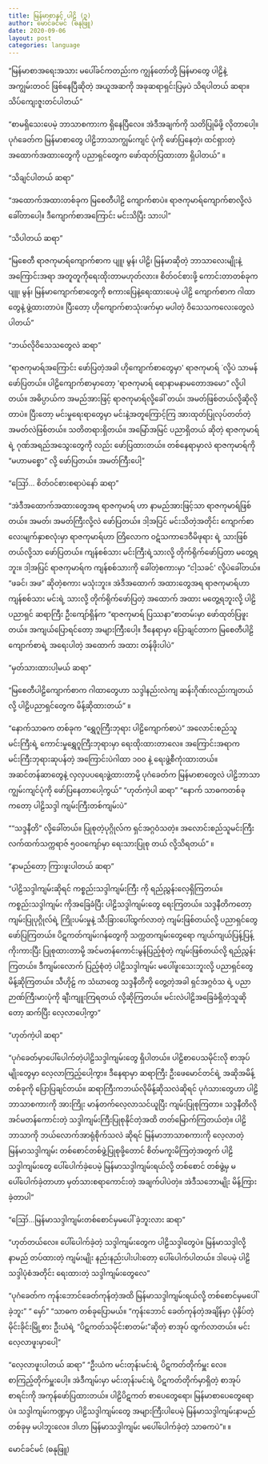 ```yaml
---
title: မြန်မာစာနှင့် ပါဠိ (၃)
author: မောင်ခင်မင် (ဓနုဖြူ)
date: 2020-09-06
layout: post
categories: language
---
```

“မြန်မာစာအရေးအသား မပေါ်ခင်ကတည်းက ကျွန်တော်တို့ မြန်မာတွေ ပါဠိနဲ့အကျွမ်းတဝင် ဖြစ်နေပြီဆိုတဲ့ အယူအဆကို အခုဆရာရှင်းပြမှပဲ သိရပါတယ် ဆရာ။ သိပ်ကျေးဇူးတင်ပါတယ်”

“စာမရှိသေးပေမဲ့ ဘာသာစကားက ရှိနေပြီလေ။ အဲဒီအချက်ကို သတိပြုမိဖို့ လိုတာပေါ့။ ပုဂံခေတ်က မြန်မာစာတွေ ပါဠိဘာသာကျွမ်းကျင် ပုံကို ဖော်ပြနေတဲ့၊ ထင်ရှားတဲ့ အထောက်အထားတွေကို ပညာရှင်တွေက ဖော်ထုတ်ပြထားတာ ရှိပါတယ်” ။

“သိချင်ပါတယ် ဆရာ”

“အထောက်အထားတစ်ခုက မြစေတီပါဠိ ကျောက်စာပဲ။ ရာဇကုမာရ်ကျောက်စာလို့လဲ ခေါ်တာပေါ့။ ဒီကျောက်စာအကြောင်း မင်းသိပြီး သားပါ”

 “သိပါတယ် ဆရာ”

“မြစေတီ ရာဇကုမာရ်ကျောက်စာက ပျူ၊ မွန်၊ ပါဠိ၊ မြန်မာဆိုတဲ့ ဘာသာလေးမျိုးနဲ့ အကြောင်းအရာ အတူတူကိုရေးထိုးတာမဟုတ်လား။ စိတ်ဝင်စားဖို့ ကောင်းတာတစ်ခုက ပျူ၊ မွန်၊ မြန်မာကျောက်စာတွေကို စကားပြေနဲ့ရေးထားပေမဲ့ ပါဠိ ကျောက်စာက ဂါထာတွေနဲ့ ဖွဲ့ထားတာပဲ။ ပြီးတော့ ဟိုကျောက်စာသုံးဖက်မှာ မပါတဲ့ ဝိသေသကလေးတွေလဲပါတယ်”

“ဘယ်လိုဝိသေသတွေလဲ ဆရာ”

“ရာဇကုမာရ်အကြောင်း ဖော်ပြတဲ့အခါ ဟိုကျောက်စာတွေမှာ' ရာဇကုမာရ် ́ လို့ပဲ သာမန် ဖော်ပြတယ်။ ပါဠိကျောက်စာမှာတော့ 'ရာဇကုမာရ် ရောနာမနာမတောအမော” လို့ပါတယ်။ အဓိပ္ပာယ်က အမည်အားဖြင့် ရာဇကုမာရ်လို့ခေါ် တယ်၊ အမတ်ဖြစ်တယ်လို့ဆိုလိုတာပဲ။ ပြီးတော့ မင်းမှုရေးရာတွေမှာ မင်းနဲ့အတူကြောင့်ကြ အားထုတ်ပြုလုပ်တတ်တဲ့ အမတ်လဲဖြစ်တယ်။ သတိတရားရှိတယ်။ အမြော်အမြင် ပညာရှိတယ် ဆိုတဲ့ ရာဇကုမာရ်ရဲ့ ဂုဏ်အရည်အသွေးတွေကို လည်း ဖော်ပြထားတယ်။ တစ်နေရာမှာလဲ ရာဇကုမာရ်ကို “မဟာမစ္စော” လို့ ဖော်ပြတယ်။ အမတ်ကြီးပေါ့”

“ဪ... စိတ်ဝင်စားစရာပဲနော် ဆရာ”

“အဲဒီအထောက်အထားတွေအရ ရာဇကုမာရ် ဟာ နာမည်အားဖြင့်သာ ရာဇကုမာရ်ဖြစ်တယ်။ အမတ်၊ အမတ်ကြီးလို့လဲ ဖော်ပြတယ်။ ဒါ့အပြင် မင်းသိတဲ့အတိုင်း ကျောက်စာလေးမျက်နှာစလုံးမှာ ရာဇကုမာရ်ဟာ တြိလောက ဝဋံသကာဒေဝီမိဖုရား ရဲ့ သားဖြစ်တယ်လို့သာ ဖော်ပြတယ်။ ကျန်စစ်သား မင်းကြီးရဲ့သားလို့ တိုက်ရိုက်ဖော်ပြတာ မတွေ့ရဘူး။ ဒါ့အပြင် ရာဇကုမာရ်က ကျန်စစ်သားကို ခေါ်တဲ့စကားမှာ “ငါ့သခင်' လို့ပဲခေါ်တယ်။ “ဖခင်၊ အဖ” ဆိုတဲ့စကား မသုံးဘူး။ အဲဒီအထောက် အထားတွေအရ ရာဇကုမာရ်ဟာ ကျန်စစ်သား မင်းရဲ့ သားလို့ တိုက်ရိုက်ဖော်ပြတဲ့ အထောက် အထား မတွေ့ရဘူးလို့ ပါဠိပညာရှင် ဆရာကြီး ဦးကျော်ရှိန်က “ရာဇကုမာရ် ပြဿနာ”စာတမ်းမှာ ဖော်ထုတ်ပြဖူးတယ်။ အကျယ်ပြောရင်တော့ အများကြီးပေါ့။ ဒီနေရာမှာ ပြောချင်တာက မြစေတီပါဠိကျောက်စာရဲ့ အရေးပါတဲ့ အထောက် အထား တန်ဖိုးပါပဲ”

“မှတ်သားထားပါ့မယ် ဆရာ”

“မြစေတီပါဠိကျောက်စာက ဂါထာတွေဟာ သဒ္ဒါနည်းလဲကျ ဆန်းဂိုဏ်းလည်းကျတယ်လို့ ပါဠိပညာရှင်တွေက မိန့်ဆိုထားတယ်” ။

“နောက်သာဓက တစ်ခုက “ရွှေဂူကြီးဘုရား ပါဠိကျောက်စာပဲ” အလောင်းစည်သူမင်းကြီးရဲ့ ကောင်းမှုရွှေဂူကြီးဘုရားမှာ ရေးထိုးထားတာလေ။ အကြောင်းအရာက မင်းကြီးဘုရားဆုပန်တဲ့ အကြောင်းပဲဂါထာ ၁၀၀ နဲ့ ရေးဖွဲ့စီကုံးထားတယ်။ အဆင်တန်ဆာတွေနဲ့ လှလှပပရေးဖွဲ့ထားတာမို့ ပုဂံခေတ်က မြန်မာစာတွေလဲ ပါဠိဘာသာ ကျွမ်းကျင်ပုံကို ဖော်ပြနေတာပေါ့ကွယ်” “ဟုတ်ကဲ့ပါ ဆရာ” “နောက် သာဓကတစ်ခုကတော့ ပါဠိသဒ္ဒါ ကျမ်းကြီးတစ်ကျမ်းပဲ”

““သဒ္ဒနီတိ” လို့ခေါ်တယ်။ ပြုစုတဲ့ပုဂ္ဂိုလ်က ရှင်အဂ္ဂဝံသတဲ့။ အလောင်းစည်သူမင်းကြီး လက်ထက်သက္ကရာဇ် ၅ဝဝကျော်မှာ ရေးသားပြုစု တယ် လို့သိရတယ်” ။

“နာမည်တော့ ကြားဖူးပါတယ် ဆရာ”

“ပါဠိသဒ္ဒါကျမ်းဆိုရင် ကစ္စည်းသဒ္ဒါကျမ်းကြီး ကို ရည်ညွှန်းလေ့ရှိကြတယ်။ ကစ္စည်းသဒ္ဒါကျမ်း ကိုအခြေခံပြီး ပါဠိသဒ္ဒါကျမ်းတွေ ရေးကြတယ်။ သဒ္ဒနီတိကတော့ ကျမ်းပြုပုဂ္ဂိုလ်ရဲ့ ကြိုးပမ်းမှုနဲ့ သီးခြားပေါ်ထွက်လာတဲ့ ကျမ်းဖြစ်တယ်လို့ ပညာရှင်တွေ ဖော်ပြကြတယ်။ ပိဋကတ်ကျမ်းဂန်တွေကို သက္ကတကျမ်းတွေရော ကျယ်ကျယ်ပြန့်ပြန့် ကိုးကားပြီး ပြုစုထားတာမို့ အင်မတန်ကောင်းမွန်ပြည့်စုံတဲ့ ကျမ်းဖြစ်တယ်လို့ ရည်ညွှန်းကြတယ်။ ဒီကျမ်းလောက် ပြည့်စုံတဲ့ ပါဠိသဒ္ဒါကျမ်း မပေါ်ဖူးသေးဘူးလို့ ပညာရှင်တွေ မိန့်ဆိုကြတယ်။ သီဟိုဠ် က သံဃာတွေ သဒ္ဒနီတိကို တွေ့တဲ့အခါ ရှင်အဂ္ဂဝံသ ရဲ့ ပညာဉာဏ်ကြီးမားပုံကို ချီးကျူးကြရတယ် လို့ဆိုကြတယ်။ မင်းလဲပါဠိအခြေခံရှိတဲ့သူဆိုတော့ ဆက်ပြီး လေ့လာပေါ့ကွာ”

“ဟုတ်ကဲ့ပါ ဆရာ”

 “ပုဂံခေတ်မှာပေါ်ပေါက်တဲ့ပါဠိသဒ္ဒါကျမ်းတွေ ရှိပါတယ်။ ပါဠိစာပေသမိုင်းလို စာအုပ်မျိုးတွေမှာ လေ့လာကြည့်ပေါ့ကွာ။ ဒီနေရာမှာ ဆရာကြီး ဦးဖေမောင်တင်ရဲ့ အဆိုအမိန့်တစ်ခုကို ပြောပြချင်တယ်။ ဆရာကြီးကဘယ်လိုမိန့်ဆိုသလဲဆိုရင် ပုဂံသားတွေဟာ ပါဠိဘာသာစကားကို အားကြိုး မာန်တက်လေ့လာသင်ယူပြီး ကျမ်းပြုစုကြတာ။ သဒ္ဒနီတိလို အင်မတန်ကောင်းတဲ့ သဒ္ဒါကျမ်းကြီးပြုစုနိုင်တဲ့အထိ တတ်မြောက်ကြတယ်တဲ့။ ပါဠိဘာသာကို ဘယ်လောက်အာရုံစိုက်သလဲ ဆိုရင် မြန်မာဘာသာစကားကို လေ့လာတဲ့ မြန်မာသဒ္ဒါကျမ်း တစ်စောင်တစ်ဖွဲ့ပြုစုဖို့တောင် စိတ်မကူးမိကြတဲ့အတွက် ပါဠိသဒ္ဒါကျမ်းတွေ ပေါ်ပေါက်ခဲ့ပေမဲ့ မြန်မာသဒ္ဒါကျမ်းရယ်လို့ တစ်စောင် တစ်ဖွဲ့မှ မပေါ်ပေါက်ခဲ့တာဟာ မှတ်သားစရာကောင်းတဲ့ အချက်ပါပဲတဲ့။ အဲဒီသဘောမျိုး မိန့်ကြားခဲ့တာပါ”

“ဪ...မြန်မာသဒ္ဒါကျမ်းတစ်စောင်မှမပေါ် ခဲ့ဘူးလား ဆရာ”

“ဟုတ်တယ်လေ။ ပေါ်ပေါက်ခဲ့တဲ့ သဒ္ဒါကျမ်းတွေက ပါဠိသဒ္ဒါတွေပဲ။ မြန်မာသဒ္ဒါလို့ နာမည် တပ်ထားတဲ့ ကျမ်းမျိုး နည်းနည်းပါးပါးတော့ ပေါ်ပေါက်ပါတယ်။ ဒါပေမဲ့ ပါဠိသဒ္ဒါပုံစံအတိုင်း ရေးထားတဲ့ သဒ္ဒါကျမ်းတွေလေ”

“ပုဂံခေတ်က ကုန်းဘောင်ခေတ်ကုန်တဲ့အထိ မြန်မာသဒ္ဒါကျမ်းရယ်လို့ တစ်စောင်မှမပေါ်ခဲ့ဘူး” “ မှော်” “သာဓက တစ်ခုပြောမယ်။ “ကုန်းဘောင် ခေတ်ကုန်တဲ့အချိန်မှာ ပုံနှိပ်တဲ့မိုင်းခိုင်းမြို့စား ဦးယံရဲ့ “ပိဋကတ်သမိုင်းစာတမ်း”ဆိုတဲ့ စာအုပ် ထွက်လာတယ်။ မင်း လေ့လာဖူးမှာပေါ့”

“လေ့လာဖူးပါတယ် ဆရာ” “ဦးယံက မင်းတုန်းမင်းရဲ့ ပိဋကတ်တိုက်မှူး လေ။ စာကြည့်တိုက်မှူးပေါ့။ အဲဒီကျမ်းမှာ မင်းတုန်းမင်းရဲ့ ပိဋကတ်တိုက်မှာရှိတဲ့ စာအုပ် စာရင်းကို အကုန်ဖော်ပြထားတယ်။ ပါဠိပိဋကတ် စာပေတွေရော၊ မြန်မာစာပေတွေရောပဲ။ သဒ္ဒါကျမ်းကဏ္ဍမှာ ပါဠိသဒ္ဒါကျမ်းတွေ အများကြီးပါပေမဲ့ မြန်မာသဒ္ဒါကျမ်းနာမည်တစ်ခုမှ မပါဘူးလေ။ ဒါဟာ မြန်မာသဒ္ဒါကျမ်း မပေါ်ပေါက်ခဲ့တဲ့ သာဓကပဲ”။ ။

မောင်ခင်မင် (ဓနုဖြူ)